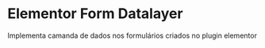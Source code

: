 # Elementor Form Datalayer
 Implementa camanda de dados nos formulários criados no plugin elementor
